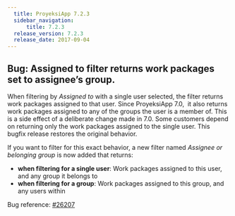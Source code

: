 ```yaml
---
  title: ProyeksiApp 7.2.3
  sidebar_navigation:
      title: 7.2.3
  release_version: 7.2.3
  release_date: 2017-09-04
---
```



## Bug: Assigned to filter returns work packages set to assignee’s group.

When filtering by *Assigned to* with a single user selected, the filter
returns work packages assigned to that user. Since ProyeksiApp 7.0,  it
also returns work packages assigned to any of the groups the user is a
member of. This is a side effect of a deliberate change made in 7.0.
Some customers depend on returning only the work packages assigned to
the single user. This bugfix release restores the original behavior.

If you want to filter for this exact behavior, a new filter named
*<span class="pl-s"><span class="explanatory-dictionary-highlight" data-definition="explanatory-dictionary-definition-95">Assignee</span>
or belonging group</span>* is now added that returns:

  - **when filtering for a single user**: Work packages assigned to this
    user, and any group it belongs to
  - **when filtering for a group**: Work packages assigned to this
    group, and any users within

Bug reference: [\#26207](https://community.openproject.com/wp/26207)

 


